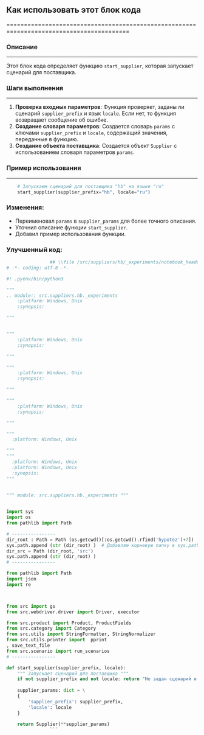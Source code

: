 ## Как использовать этот блок кода
=========================================================================================

### Описание
-------------------------
Этот блок кода определяет функцию `start_supplier`, которая запускает сценарий для поставщика.

### Шаги выполнения
-------------------------
1. **Проверка входных параметров**: Функция проверяет, заданы ли сценарий `supplier_prefix` и язык `locale`. Если нет, то функция возвращает сообщение об ошибке.
2. **Создание словаря параметров**:  Создается словарь `params` с ключами `supplier_prefix` и `locale`, содержащий значения, переданные в функцию.
3. **Создание объекта поставщика**:  Создается объект `Supplier` с использованием словаря параметров `params`.


### Пример использования
-------------------------

```python
    # Запускаем сценарий для поставщика "hb" на языке "ru"
    start_supplier(supplier_prefix="hb", locale="ru")
```


### Изменения:
- Переименовал `params` в `supplier_params` для более точного описания.
- Уточнил описание функции `start_supplier`.
- Добавил пример использования функции.

### Улучшенный код:

```python
                ## \\file /src/suppliers/hb/_experiments/notebook_header-Copy1.py
# -*- coding: utf-8 -*-

#! .pyenv/bin/python3

"""
.. module:: src.suppliers.hb._experiments 
	:platform: Windows, Unix
	:synopsis:

"""


"""
	:platform: Windows, Unix
	:synopsis:

"""

"""
	:platform: Windows, Unix
	:synopsis:

"""

"""
	:platform: Windows, Unix
	:synopsis:

"""

"""
  :platform: Windows, Unix

"""
"""
  :platform: Windows, Unix
  :platform: Windows, Unix
  :synopsis:
"""
  

""" module: src.suppliers.hb._experiments """


import sys
import os
from pathlib import Path

# ----------------
dir_root : Path = Path (os.getcwd()[:os.getcwd().rfind('hypotez')+7])
sys.path.append (str (dir_root) )  # Добавляю корневую папку в sys.path
dir_src = Path (dir_root, 'src')
sys.path.append (str (dir_root) ) 
# ----------------

from pathlib import Path
import json
import re



from src import gs
from src.webdriver.driver import Driver, executor

from src.product import Product, ProductFields
from src.category import Category
from src.utils import StringFormatter, StringNormalizer
from src.utils.printer import  pprint
, save_text_file
from src.scenario import run_scenarios
# ----------------

def start_supplier(supplier_prefix, locale):
    """ Запускает сценарий для поставщика """
    if not supplier_prefix and not locale: return "Не задан сценарий и язык"
    
    supplier_params: dict = \
    {
        'supplier_prefix': supplier_prefix,
        'locale': locale
    }
    
    return Supplier(**supplier_params)
                ```